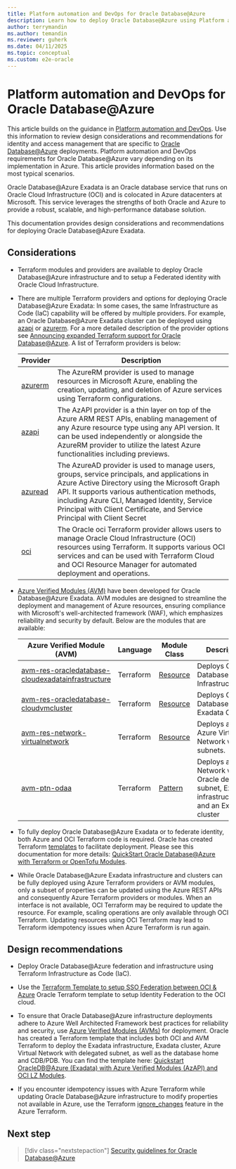 ```yaml
---
title: Platform automation and DevOps for Oracle Database@Azure
description: Learn how to deploy Oracle Database@Azure using Platform automation and DevOps.
author: terrymandin
ms.author: temandin
ms.reviewer: guherk
ms.date: 04/11/2025
ms.topic: conceptual
ms.custom: e2e-oracle
---
```

# Platform automation and DevOps for Oracle Database@Azure

This article builds on the guidance in [Platform automation and DevOps](/azure/cloud-adoption-framework/ready/landing-zone/design-area/platform-automation-devops). Use this information to review design considerations and recommendations for identity and access management that are specific to [Oracle Database@Azure](/azure/oracle/oracle-db/database-overview) deployments. Platform automation and DevOps requirements for Oracle Database@Azure vary depending on its implementation in Azure. This article provides information based on the most typical scenarios.

Oracle Database@Azure Exadata is an Oracle database service that runs on Oracle Cloud Infrastructure (OCI) and is colocated in Azure datacenters at Microsoft. This service leverages the strengths of both Oracle and Azure to provide a robust, scalable, and high-performance database solution.

This documentation provides design considerations and recommendations for deploying Oracle Database@Azure Exadata.

## Considerations

- Terraform modules and providers are available to deploy Oracle Database@Azure infrastructure and to setup a Federated identity with Oracle Cloud Infrastructure.

- There are multiple Terraform providers and options for deploying Oracle Database@Azure Exadata: In some cases, the same Infrastructure as Code (IaC) capability will be offered by multiple providers. For example, an Oracle Database@Azure Exadata cluster can be deployed using [azapi](https://learn.microsoft.com/en-us/azure/templates/oracle.database/cloudvmclusters?pivots=deployment-language-terraform) or [azurerm](https://registry.terraform.io/providers/hashicorp/azurerm/latest/docs/resources/oracle_exadata_infrastructure). For a more detailed description of the provider options see [Announcing expanded Terraform support for Oracle Database@Azure](https://blogs.oracle.com/cloud-infrastructure/post/azurerm-avm-oracle-database-at-azure). A list of Terraform providers is below:

    | Provider | Description
    | - | - |
    | [azurerm](https://registry.terraform.io/providers/hashicorp/azurerm/latest) | The AzureRM provider is used to manage resources in Microsoft Azure, enabling the creation, updating, and deletion of Azure services using Terraform configurations.
    | [azapi](https://registry.terraform.io/providers/hashicorp/azurerm/latest) | The AzAPI provider is a thin layer on top of the Azure ARM REST APIs, enabling management of any Azure resource type using any API version. It can be used independently or alongside the AzureRM provider to utilize the latest Azure functionalities including previews.
    | [azuread](https://registry.terraform.io/providers/hashicorp/azuread/latest) | The AzureAD provider is used to manage users, groups, service principals, and applications in Azure Active Directory using the Microsoft Graph API. It supports various authentication methods, including Azure CLI, Managed Identity, Service Principal with Client Certificate, and Service Principal with Client Secret 
    | [oci](https://registry.terraform.io/providers/oracle/oci/latest) | The Oracle oci Terraform provider allows users to manage Oracle Cloud Infrastructure (OCI) resources using Terraform. It supports various OCI services and can be used with Terraform Cloud and OCI Resource Manager for automated deployment and operations.

- [Azure Verified Modules (AVM)](https://aka.ms/avm) have been developed for Oracle Database@Azure Exadata. AVM modules are designed to streamline the deployment and management of Azure resources, ensuring compliance with Microsoft's well-architected framework (WAF), which emphasizes reliability and security by default. Below are the modules that are available:

    | Azure Verified Module (AVM) | Language | Module Class | Description
    | - | - | - | - |
    | [avm-res-oracledatabase-cloudexadatainfrastructure](https://registry.terraform.io/modules/Azure/avm-res-oracledatabase-cloudexadatainfrastructure/azurerm/latest) | Terraform | [Resource](https://azure.github.io/Azure-Verified-Modules/specs/shared/module-classifications/) | Deploys Oracle Database@Azure Infrastructure |
    | [avm-res-oracledatabase-cloudvmcluster](https://registry.terraform.io/modules/Azure/avm-res-oracledatabase-cloudvmcluster/azurerm/latest) | Terraform | [Resource](https://azure.github.io/Azure-Verified-Modules/specs/shared/module-classifications/) | Deploys Oracle Database@Azure Exadata Cluster |
    | [avm-res-network-virtualnetwork](https://registry.terraform.io/modules/Azure/avm-res-network-virtualnetwork/azurerm/latest) | Terraform | [Resource](https://azure.github.io/Azure-Verified-Modules/specs/shared/module-classifications/) | Deploys an Azure Virtual Network with subnets. |
    | [avm-ptn-odaa](https://registry.terraform.io/modules/Azure/avm-ptn-odaa/azurerm/latest) | Terraform | [Pattern](https://azure.github.io/Azure-Verified-Modules/specs/shared/module-classifications/) | Deploys a Virtual Network with Oracle delgated subnet, Exadata infrastructure, and an Exadata cluster |

- To fully deploy Oracle Database@Azure Exadata or to federate identity, both Azure and OCI Terraform code is required. Oracle has created Terraform [templates](https://github.com/oci-landing-zones/terraform-oci-multicloud-azure/tree/main/templates) to facilitate deployment.  Please see this documentation for more details: [QuickStart Oracle Database@Azure with Terraform or OpenTofu Modules](https://docs.oracle.com/en/learn/dbazure-terraform/index.html). 

- While Oracle Database@Azure Exadata infrastructure and clusters can be fully deployed using Azure Terraform providers or AVM modules, only a subset of properties can be updated using the Azure REST APIs and consequently Azure Terraform providers or modules. When an interface is not available, OCI Terraform may be required to update the resource. For example, scaling operations are only available through OCI Terraform. Updating resources using OCI Terraform may lead to Terraform idempotency issues when Azure Terraform is run again.

## Design recommendations

- Deploy Oracle Database@Azure federation and infrastructure using Terraform Infrastructure as Code (IaC).

- Use the [Terraform Template to setup SSO Federation between OCI & Azure](https://github.com/oci-landing-zones/terraform-oci-multicloud-azure/tree/main/templates/az-oci-sso-federation) Oracle Terraform template to setup Identity Federation to the OCI cloud. 

- To ensure that Oracle Database@Azure infrastructure deployments adhere to Azure Well Architected Framework best practices for reliability and security, use [Azure Verified Modules (AVMs)](https://aka.ms/avm) for deployment. Oracle has created a Terraform template that includes both OCI and AVM Terraform to deploy the Exadata infrastructure, Exadata cluster, Azure Virtual Network with delegated subnet, as well as the database home and CDB/PDB. You can find the template here: [Quickstart OracleDB@Azure (Exadata) with Azure Verified Modules (AzAPI) and OCI LZ Modules](https://github.com/oci-landing-zones/terraform-oci-multicloud-azure/tree/main/templates/avm-oci-exadata-quickstart).

- If you encounter idempotency issues with Azure Terraform while updating Oracle Database@Azure infrastructure to modify properties not available in Azure, use the Terraform [ignore_changes](https://developer.hashicorp.com/terraform/language/meta-arguments/lifecycle#ignore_changes) feature in the Azure Terraform.

## Next step

> [!div class="nextstepaction"]
> [Security guidelines for Oracle Database@Azure](./oracle-security-overview-odaa.md)
